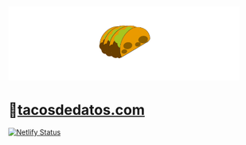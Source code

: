![](assets/images/blog-icon.png)
# :taco:[tacosdedatos.com](https://tacosdedatos.com)
[![Netlify Status](https://api.netlify.com/api/v1/badges/ea3e4a11-25eb-4186-b79e-a6cc81cfbf5b/deploy-status)](https://app.netlify.com/sites/peaceful-almeida-b5b809/deploys)




